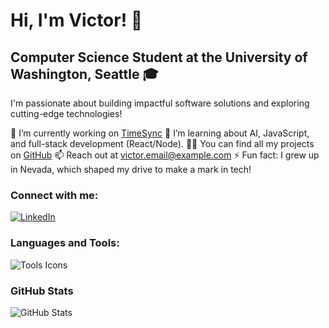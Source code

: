 # Hi, I'm Victor! 👋

## Computer Science Student at the University of Washington, Seattle 🎓
I'm passionate about building impactful software solutions and exploring cutting-edge technologies!

🔭 I’m currently working on [TimeSync](link-to-project)
🌱 I’m learning about AI, JavaScript, and full-stack development (React/Node).
👨‍💻 You can find all my projects on [GitHub](your-github-link)
📫 Reach out at [victor.email@example.com](mailto:victor.email@example.com)
⚡ Fun fact: I grew up in Nevada, which shaped my drive to make a mark in tech!

### Connect with me:
[![LinkedIn](linkedin_badge_url)](linkedin_url)

### Languages and Tools:
![Tools Icons](icons_links)

### GitHub Stats
![GitHub Stats](github_stats_url)


<!--
**v-kliu/v-kliu** is a ✨ _special_ ✨ repository because its `README.md` (this file) appears on your GitHub profile.

Here are some ideas to get you started:

- 🔭 I’m currently working on ...
- 🌱 I’m currently learning ...
- 👯 I’m looking to collaborate on ...
- 🤔 I’m looking for help with ...
- 💬 Ask me about ...
- 📫 How to reach me: ...
- 😄 Pronouns: ...
- ⚡ Fun fact: ...
-->
